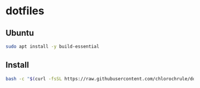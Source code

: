 # dotfiles
## Ubuntu
```bash
sudo apt install -y build-essential
```
## Install
```bash
bash -c "$(curl -fsSL https://raw.githubusercontent.com/chlorochrule/dotfiles/master/init/installer.sh)"
```
